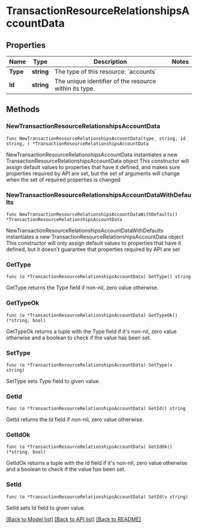 # TransactionResourceRelationshipsAccountData

## Properties

Name | Type | Description | Notes
------------ | ------------- | ------------- | -------------
**Type** | **string** | The type of this resource: &#x60;accounts&#x60; | 
**Id** | **string** | The unique identifier of the resource within its type.  | 

## Methods

### NewTransactionResourceRelationshipsAccountData

`func NewTransactionResourceRelationshipsAccountData(type_ string, id string, ) *TransactionResourceRelationshipsAccountData`

NewTransactionResourceRelationshipsAccountData instantiates a new TransactionResourceRelationshipsAccountData object
This constructor will assign default values to properties that have it defined,
and makes sure properties required by API are set, but the set of arguments
will change when the set of required properties is changed

### NewTransactionResourceRelationshipsAccountDataWithDefaults

`func NewTransactionResourceRelationshipsAccountDataWithDefaults() *TransactionResourceRelationshipsAccountData`

NewTransactionResourceRelationshipsAccountDataWithDefaults instantiates a new TransactionResourceRelationshipsAccountData object
This constructor will only assign default values to properties that have it defined,
but it doesn't guarantee that properties required by API are set

### GetType

`func (o *TransactionResourceRelationshipsAccountData) GetType() string`

GetType returns the Type field if non-nil, zero value otherwise.

### GetTypeOk

`func (o *TransactionResourceRelationshipsAccountData) GetTypeOk() (*string, bool)`

GetTypeOk returns a tuple with the Type field if it's non-nil, zero value otherwise
and a boolean to check if the value has been set.

### SetType

`func (o *TransactionResourceRelationshipsAccountData) SetType(v string)`

SetType sets Type field to given value.


### GetId

`func (o *TransactionResourceRelationshipsAccountData) GetId() string`

GetId returns the Id field if non-nil, zero value otherwise.

### GetIdOk

`func (o *TransactionResourceRelationshipsAccountData) GetIdOk() (*string, bool)`

GetIdOk returns a tuple with the Id field if it's non-nil, zero value otherwise
and a boolean to check if the value has been set.

### SetId

`func (o *TransactionResourceRelationshipsAccountData) SetId(v string)`

SetId sets Id field to given value.



[[Back to Model list]](../README.md#documentation-for-models) [[Back to API list]](../README.md#documentation-for-api-endpoints) [[Back to README]](../README.md)


